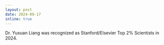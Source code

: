 ```yaml
---
layout: post
date: 2024-09-17
inline: true
---
```

Dr. Yuxuan Liang was recognized as Stanford/Elsevier Top 2% Scientists in 2024.